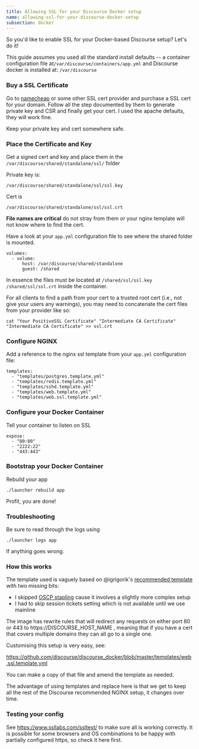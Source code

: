 ```yaml
---
title: Allowing SSL for your Discourse Docker setup
name: allowing-ssl-for-your-discourse-docker-setup
subsection: docker
---
```


So you'd like to enable SSL for your Docker-based Discourse setup? Let's do it!

This guide assumes you used all the standard install defaults -- a container configuration file at`/var/discourse/containers/app.yml` and Discourse docker is installed at: `/var/discourse`

### Buy a SSL Certificate

Go to [namecheap][1] or some other SSL cert provider and purchase a SSL cert for your domain. Follow all the step documented by them to generate private key and CSR and finally get your cert. I used the apache defaults, they will work fine.

Keep your private key and cert somewhere safe.

### Place the Certificate and Key

Get a signed cert and key and place them in the `/var/discourse/shared/standalone/ssl/` folder

Private key is:

 `/var/discourse/shared/standalone/ssl/ssl.key`

Cert is

 `/var/discourse/shared/standalone/ssl/ssl.crt`

**File names are critical** do not stray from them or your nginx template will not know where to find the cert.

Have a look at your `app.yml` configuration file to see where the shared folder is mounted.

    volumes:
      - volume:
          host: /var/discourse/shared/standalone
          guest: /shared

In essence the files must be located at `/shared/ssl/ssl.key` `/shared/ssl/ssl.crt` inside the container.  

For all clients to find a path from your cert to a trusted root cert (i.e., not give your users any warnings), you may need to concatenate the cert files from your provider like so:

    cat "Your PositiveSSL Certificate" "Intermediate CA Certificate" "Intermediate CA Certificate" >> ssl.crt

### Configure NGINX

Add a reference to the nginx ssl template from your `app.yml` configuration file:

    templates:
      - "templates/postgres.template.yml"
      - "templates/redis.template.yml"
      - "templates/sshd.template.yml"
      - "templates/web.template.yml"
      - "templates/web.ssl.template.yml"

### Configure your Docker Container

Tell your container to listen on SSL

    expose:
      - "80:80"
      - "2222:22"
      - "443:443"

### Bootstrap your Docker Container

Rebuild your app

```
./launcher rebuild app
```

Profit, you are done!


### Troubleshooting

Be sure to read through the logs using

```
./launcher logs app
```

If anything goes wrong.

### How this works

The template used is vaguely based on @igrigorik's [recommended template][2] with two missing bits:

- I skipped [OSCP stapling][4] cause it involves a slightly more complex setup
- I had to skip session tickets setting which is not available until we use mainline

The image has rewrite rules that will redirect any requests on either port 80 or 443 to https://DISCOURSE_HOST_NAME , meaning that if you have a cert that covers multiple domains they can all go to a single one.

Customising this setup is very easy, see:

https://github.com/discourse/discourse_docker/blob/master/templates/web.ssl.template.yml

You can make a copy of that file and amend the template as needed.

The advantage of using templates and replace here is that we get to keep all the rest of the Discourse recommended NGINX setup, it changes over time.

### Testing your config

See https://www.ssllabs.com/ssltest/ to make sure all is working correctly. It is possible for some browsers and OS combinations to be happy with partially configured https, so check it here first.

  [1]: https://www.namecheap.com
  [2]: https://meta.discourse.org/t/nginx-nginx-and-docker/13299/10?u=sam
  [4]: http://chimera.labs.oreilly.com/books/1230000000545/ch04.html#_ocsp_stapling
